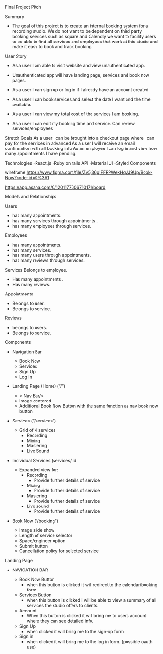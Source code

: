 Final Project Pitch

Summary
- The goal of this project is to create an internal booking system for a recording studio. We do not want to be dependent on third party booking services such as square and Calendly
we want to facility users to be able to find all services and employees that work at this studio and make it easy to book and track booking.
 
User Story

- As a user I am able to visit website and view unauthenticated app.
- Unauthenticated app will have landing page, services and book now pages.

- As a user I can sign up or log in if I already have an account created
- As a user I can book services and select the date I want and the time available.
- As a user I can view my total cost of the services I am booking.
- As a user I can edit my booking time and service.
Can review services/employees
 
Stretch Goals
As a user I can be brought into a checkout page where I can pay for the services in advanced
As a user I will receive an email confirmation with all booking info
As an employee I can log in and view how many appointments I have pending. 



Technologies
-React.js
-Ruby on rails API
-Material UI
-Styled Components
	

wireframe 
https://www.figma.com/file/Zv5j36gIFFRPWekHqJJ9Up/Book-Now?node-id=0%3A1

https://app.asana.com/0/1201177606710171/board


Models and Relationships

Users

- has many appointments.
- has many services through appointments .
- has many employees through services.

Employees
- has many appointments.
- has many services.
- has many users through appointments.
- has many reviews through services.

Services
Belongs to employee.
- Has many appointments .
- Has many reviews.

Appointments
- Belongs to user.
- Belongs to service.

Reviews
- belongs to users.
- Belongs to service.

Components
- Navigation Bar
  - Book Now
  - Services
  - Sign Up
  - Log In
- Landing Page (Home) (“/”)
	-  < Nav Bar/>
	- Image centered
	- Additional Book Now Button with the same function as nav book now button
- Services (“/services”)
	- Grid of 4 services
		- Recording
		- Mixing
		- Mastering
		- Live Sound

- Individual Services (services/:id
	- Expanded view for:
		- Recording
			- Provide further details of service
		- Mixing
			- Provide further details of service
		- Mastering
			- Provide further details of service
		- Live sound
			- Provide further details of service
- Book Now (“/booking”)
	- Image slide show
	- Length of service selector
	- Space/engineer option
	- Submit button
	- Cancellation policy for selected service

Landing Page

- NAVIGATION BAR

	- Book Now Button
		- when this button is clicked it will redirect to the calendar/booking form.
	- Services Button
		- when this button is clicked i will be able to view a summary of all services the studio offers to clients.
	- Account
		- When this button is clicked it will bring me to users account where they can see detailed info.
	- Sign Up
		- when clicked it will bring me to the sign-up form
	- Sign in
		- when clicked it will bring me to the log in form. (possible oauth use)




